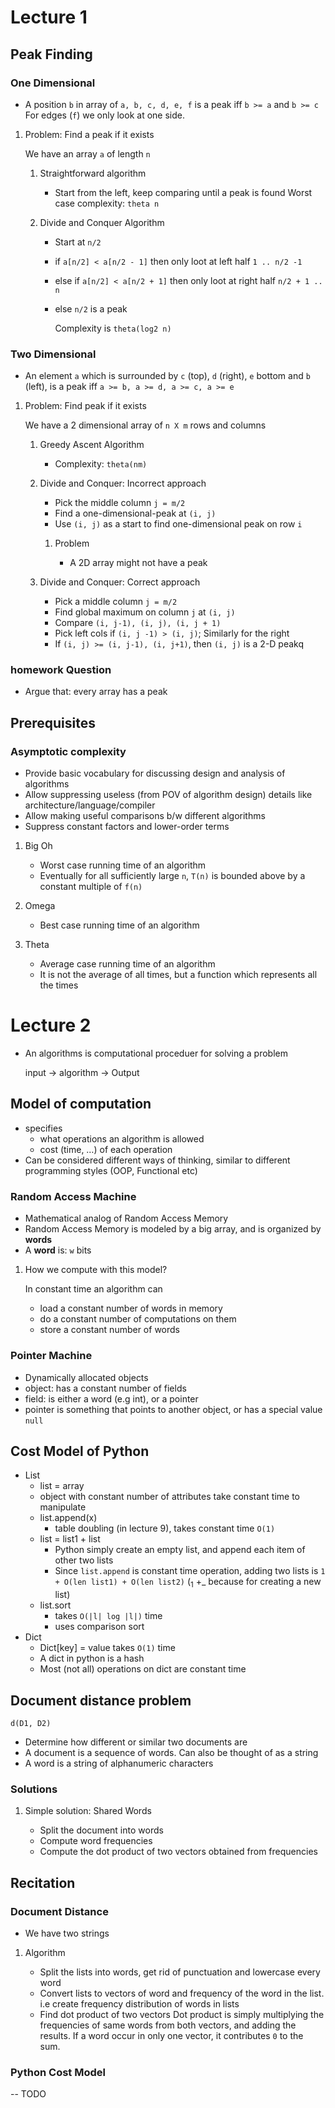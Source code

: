 # Lecture 1


## Peak Finding


### One Dimensional

-   A position `b` in array of `a, b, c, d, e, f` is a peak iff `b >= a` and `b >= c`
    For edges (`f`) we only look at one side.

1.  Problem: Find a peak if it exists

    We have an array `a` of length `n`

    1.  Straightforward algorithm

        -   Start from the left, keep comparing until a peak is found
            Worst case complexity: `theta n`

    2.  Divide and Conquer Algorithm

        -   Start at `n/2`
        -   if `a[n/2] < a[n/2 - 1]` then only loot at left half `1 .. n/2 -1`
        -   else if `a[n/2] < a[n/2 + 1]` then only loot at right half `n/2 + 1 .. n`
        -   else `n/2` is a peak

            Complexity is `theta(log2 n)`


### Two Dimensional

-   An element `a` which is surrounded by `c` (top), `d` (right), `e` bottom and `b` (left), is a peak iff `a >= b, a >= d, a >= c, a >= e`

1.  Problem: Find peak if it exists

    We have a 2 dimensional array of `n X m` rows and columns

    1.  Greedy Ascent Algorithm

        -   Complexity: `theta(nm)`

    2.  Divide and Conquer: Incorrect approach

        -   Pick the middle column `j = m/2`
        -   Find a one-dimensional-peak at `(i, j)`
        -   Use `(i, j)` as a start to find one-dimensional peak on row `i`

        1.  Problem

            -   A 2D array might not have a peak

    3.  Divide and Conquer: Correct approach

        -   Pick a middle column `j = m/2`
        -   Find global maximum on column `j` at `(i, j)`
        -   Compare `(i, j-1), (i, j), (i, j + 1)`
        -   Pick left cols if `(i, j -1) > (i, j)`; Similarly for the right
        -   If `(i, j) >= (i, j-1), (i, j+1)`, then `(i, j)` is a 2-D peakq


### homework  Question

-   Argue that: every array has a peak


## Prerequisites


### Asymptotic complexity

-   Provide basic vocabulary for discussing design and analysis of algorithms
-   Allow suppressing useless (from POV of algorithm design) details like architecture/language/compiler
-   Allow making useful comparisons b/w different algorithms
-   Suppress constant factors and lower-order terms

1.  Big Oh

    -   Worst case running time of an algorithm
    -   Eventually for all sufficiently large `n`, `T(n)` is bounded above by a constant multiple of `f(n)`

2.  Omega

    -   Best case running time of an algorithm

3.  Theta

    -   Average case running time of an algorithm
    -   It is not the average of all times, but a function which represents all the times


# Lecture 2

-   An algorithms is computational proceduer for solving a problem

    input -> algorithm -> Output


## Model of computation

-   specifies
    -   what operations an algorithm is allowed
    -   cost (time, &#x2026;) of each operation
-   Can be considered different ways of thinking, similar to different programming styles (OOP, Functional etc)


### Random Access Machine

-   Mathematical analog of Random Access Memory
-   Random Access Memory is modeled by a big array, and is organized by **words**
-   A **word** is: `w` bits

1.  How we compute with this model?

    In constant time an algorithm can

    -   load a constant number of words in memory
    -   do a constant number of computations on them
    -   store a constant number of words


### Pointer Machine

-   Dynamically allocated objects
-   object: has a constant number of fields
-   field: is either a word (e.g int), or a pointer
-   pointer is something that points to another object, or has a special value `null`


## Cost Model of Python

-   List
    -   list = array
    -   object with constant number of attributes take constant time to manipulate
    -   list.append(x)
        -   table doubling (in lecture 9), takes constant time `O(1)`
    -   list = list1 + list
        -   Python simply create an empty list, and append each item of other two lists
        -   Since `list.append` is constant time operation, adding two lists is `1 + O(len list1) + O(len list2)` (<sub>1</sub> +\_ because for creating a new list)
    -   list.sort
        -   takes `O(|l| log |l|)` time
        -   uses comparison sort
-   Dict
    -   Dict[key] = value
        takes `O(1)` time
    -   A dict in python is a hash
    -   Most (not all) operations on dict are constant time


## Document distance problem

`d(D1, D2)`

-   Determine how different or similar two documents are
-   A document is a sequence of words. Can also be thought of as a string
-   A word is a string of alphanumeric characters


### Solutions

1.  Simple solution: Shared Words

    -   Split the document into words
    -   Compute word frequencies
    -   Compute the dot product of two vectors obtained from frequencies


## Recitation


### Document Distance

-   We have two strings

1.  Algorithm

    -   Split the lists into words, get rid of punctuation and lowercase every word
    -   Convert lists to vectors of word and frequency of the word in the list.
        i.e create frequency distribution of words in lists
    -   Find dot product of two vectors
        Dot product is simply multiplying the frequencies of same words from both vectors, and adding the results.
        If a word occur in only one vector, it contributes `0` to the sum.


### Python Cost Model
-- TODO

